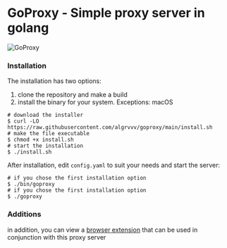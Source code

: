 # GoProxy - Simple proxy server in golang

![GoProxy](https://i.imgur.com/uPDYT2n_d.webp?maxwidth=760&fidelity=grand)

### Installation

The installation has two options:

1. clone the repository and make a build
2. install the binary for your system. Exceptions: macOS

```shell
# download the installer
$ curl -LO https://raw.githubusercontent.com/algrvvv/goproxy/main/install.sh
# make the file executable
$ chmod +x install.sh
# start the installation
$ ./install.sh
```

After installation, edit `config.yaml` to suit your needs and start the server:
```shell
# if you chose the first installation option
$ ./bin/goproxy
# if you chose the first installation option
$ ./goproxy
```

### Additions

in addition, you can view a [browser extension](https://github.com/algrvvv/goproxy) that can be used in conjunction with this proxy server
